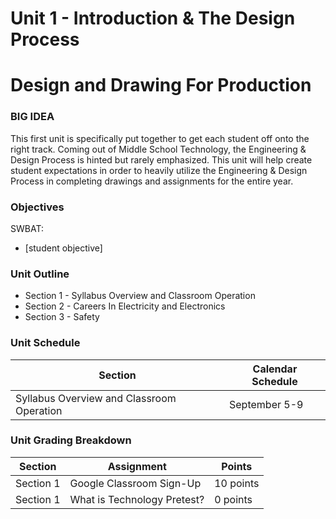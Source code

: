 # Unit 1 - Introduction & The Design Process

# Design and Drawing For Production

### BIG IDEA

This first unit is specifically put together to get each student off onto the right track. Coming out of Middle School Technology, the Engineering & Design Process is hinted but rarely emphasized. This unit will help create student expectations in order to heavily utilize the Engineering & Design Process in completing drawings and assignments for the entire year.

### Objectives

SWBAT:

- [student objective]

### Unit Outline

- Section 1 - Syllabus Overview and Classroom Operation
- Section 2 - Careers In Electricity and Electronics
- Section 3 - Safety

### Unit Schedule

| Section  | Calendar Schedule |
| ------------- | ------------- |
| Syllabus Overview and Classroom Operation  | September 5-9 |

### Unit Grading Breakdown

| Section  | Assignment | Points |
| ------------- | ------------- | ------------- |
| Section 1 | Google Classroom Sign-Up | 10 points |
| Section 1 | What is Technology Pretest? | 0 points |

